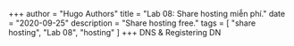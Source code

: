 +++
author = "Hugo Authors"
title = "Lab 08: Share hosting miễn phí."
date = "2020-09-25"
description = "Share hosting free."
tags = [
    "share hosting",
	"Lab 08",
    "hosting"
]
+++
DNS & Registering DN
<!--more-->